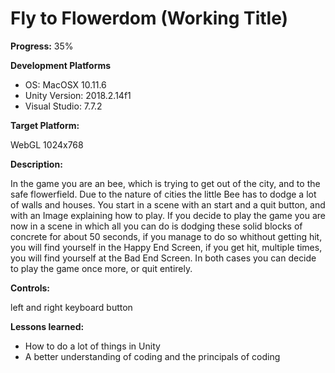 # Fly to Flowerdom (Working Title)

**Progress:** 35%

**Development Platforms**

 - OS: MacOSX 10.11.6 
 - Unity Version: 2018.2.14f1 
 - Visual Studio: 7.7.2

**Target Platform:**

WebGL 1024x768

**Description:**

In the game you are an bee, which is trying to get out of the city, and to the safe flowerfield. Due to the nature of cities the little Bee has to dodge a lot of walls and houses. 
You start in a scene with an start and a quit button, and with an Image explaining how to play.
If you decide to play the game you are now in a scene in which all you can do is dodging these solid blocks of concrete for about 50 seconds, if you manage to do so whithout getting hit, you will find yourself in the Happy End Screen, if you get hit, multiple times, you will find yourself at the Bad End Screen. In both cases you can decide to play the game once more, or quit entirely.

**Controls:**

left and right keyboard button

**Lessons learned:**

 - How to do a lot of things in Unity
 - A better understanding of coding and the principals of coding
